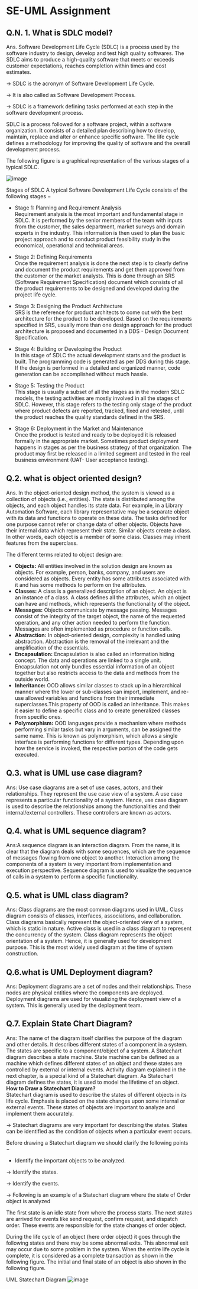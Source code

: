 # SE-UML Assignment

## Q.N. 1. What is SDLC model?
Ans. Software Development Life Cycle (SDLC) is a process used by the software industry to design, develop and test high quality softwares. The SDLC aims to produce a high-quality software that meets or exceeds customer expectations, reaches completion within times and cost estimates.

→ SDLC is the acronym of Software Development Life Cycle.

→ It is also called as Software Development Process.

→ SDLC is a framework defining tasks performed at each step in the software development process.

SDLC is a process followed for a software project, within a software organization. It consists of a detailed plan describing how to develop, maintain, replace and alter or enhance specific software. The life cycle defines a methodology for improving the quality of software and the overall development process.

The following figure is a graphical representation of the various stages of a typical SDLC.

![image](https://user-images.githubusercontent.com/95277583/204083002-3151e7e5-4171-41df-bb29-0d96abfbccbe.png)


Stages of SDLC
A typical Software Development Life Cycle consists of the following stages −

- Stage 1: Planning and Requirement Analysis </br>
Requirement analysis is the most important and fundamental stage in SDLC. It is performed by the senior members of the team with inputs from the customer, the sales department, market surveys and domain experts in the industry. This information is then used to plan the basic project approach and to conduct product feasibility study in the economical, operational and technical areas.

- Stage 2: Defining Requirements </br>
Once the requirement analysis is done the next step is to clearly define and document the product requirements and get them approved from the customer or the market analysts. This is done through an SRS (Software Requirement Specification) document which consists of all the product requirements to be designed and developed during the project life cycle.

- Stage 3: Designing the Product Architecture </br>
SRS is the reference for product architects to come out with the best architecture for the product to be developed. Based on the requirements specified in SRS, usually more than one design approach for the product architecture is proposed and documented in a DDS - Design Document Specification.

- Stage 4: Building or Developing the Product </br>
In this stage of SDLC the actual development starts and the product is built. The programming code is generated as per DDS during this stage. If the design is performed in a detailed and organized manner, code generation can be accomplished without much hassle.

- Stage 5: Testing the Product </br>
This stage is usually a subset of all the stages as in the modern SDLC models, the testing activities are mostly involved in all the stages of SDLC. However, this stage refers to the testing only stage of the product where product defects are reported, tracked, fixed and retested, until the product reaches the quality standards defined in the SRS.

- Stage 6: Deployment in the Market and Maintenance </br>
Once the product is tested and ready to be deployed it is released formally in the appropriate market. Sometimes product deployment happens in stages as per the business strategy of that organization. The product may first be released in a limited segment and tested in the real business environment (UAT- User acceptance testing).


## Q.2. what is object oriented design?
Ans. In the object-oriented design method, the system is viewed as a collection of objects (i.e., entities). The state is distributed among the objects, and each object handles its state data. For example, in a Library Automation Software, each library representative may be a separate object with its data and functions to operate on these data. The tasks defined for one purpose cannot refer or change data of other objects. Objects have their internal data which represent their state. Similar objects create a class. In other words, each object is a member of some class. Classes may inherit features from the superclass.

The different terms related to object design are:
- <b>Objects:</b> All entities involved in the solution design are known as objects. For example, person, banks, company, and users are considered as objects. Every entity has some attributes associated with it and has some methods to perform on the attributes.
- <b>Classes:</b> A class is a generalized description of an object. An object is an instance of a class. A class defines all the attributes, which an object can have and methods, which represents the functionality of the object.
- <b>Messages:</b> Objects communicate by message passing. Messages consist of the integrity of the target object, the name of the requested operation, and any other action needed to perform the function. Messages are often implemented as procedure or function calls.
- <b>Abstraction:</b> In object-oriented design, complexity is handled using abstraction. Abstraction is the removal of the irrelevant and the amplification of the essentials.
- <b>Encapsulation:</b> Encapsulation is also called an information hiding concept. The data and operations are linked to a single unit. Encapsulation not only bundles essential information of an object together but also restricts access to the data and methods from the outside world.
- <b>Inheritance:</b> OOD allows similar classes to stack up in a hierarchical manner where the lower or sub-classes can import, implement, and re-use allowed variables and functions from their immediate superclasses.This property of OOD is called an inheritance. This makes it easier to define a specific class and to create generalized classes from specific ones.
- <b>Polymorphism:</b> OOD languages provide a mechanism where methods performing similar tasks but vary in arguments, can be assigned the same name. This is known as polymorphism, which allows a single interface is performing functions for different types. Depending upon how the service is invoked, the respective portion of the code gets executed.

## Q.3. what is UML use case diagram?
Ans: Use case diagrams are a set of use cases, actors, and their relationships. They represent the use case view of a system.
A use case represents a particular functionality of a system. Hence, use case diagram is used to describe the relationships among the functionalities and their internal/external controllers. These controllers are known as actors.

## Q.4. what is UML sequence diagram?
Ans:A sequence diagram is an interaction diagram. From the name, it is clear that the diagram deals with some sequences, which are the sequence of messages flowing from one object to another.
Interaction among the components of a system is very important from implementation and execution perspective. Sequence diagram is used to visualize the sequence of calls in a system to perform a specific functionality.

## Q.5. what is UML class diagram?
Ans: Class diagrams are the most common diagrams used in UML. Class diagram consists of classes, interfaces, associations, and collaboration. Class diagrams basically represent the object-oriented view of a system, which is static in nature.
Active class is used in a class diagram to represent the concurrency of the system.
Class diagram represents the object orientation of a system. Hence, it is generally used for development purpose. This is the most widely used diagram at the time of system construction.

## Q.6.what is UML Deployment diagram?
Ans: Deployment diagrams are a set of nodes and their relationships. These nodes are physical entities where the components are deployed.
Deployment diagrams are used for visualizing the deployment view of a system. This is generally used by the deployment team.

## Q.7. Explain State Chart Diagram?
Ans: The name of the diagram itself clarifies the purpose of the diagram and other details. It describes different states of a component in a system. The states are specific to a component/object of a system.
A Statechart diagram describes a state machine. State machine can be defined as a machine which defines different states of an object and these states are controlled by external or internal events.
Activity diagram explained in the next chapter, is a special kind of a Statechart diagram. As Statechart diagram defines the states, it is used to model the lifetime of an object. </br>
<b>How to Draw a Statechart Diagram?</b></br>
Statechart diagram is used to describe the states of different objects in its life cycle. Emphasis is placed on the state changes upon some internal or external events. These states of objects are important to analyze and implement them accurately.

→ Statechart diagrams are very important for describing the states. States can be identified as the condition of objects when a particular event occurs.

Before drawing a Statechart diagram we should clarify the following points −

- Identify the important objects to be analyzed.

→ Identify the states.

→ Identify the events.

→ Following is an example of a Statechart diagram where the state of Order object is analyzed

The first state is an idle state from where the process starts. The next states are arrived for events like send request, confirm request, and dispatch order. These events are responsible for the state changes of order object.

During the life cycle of an object (here order object) it goes through the following states and there may be some abnormal exits. This abnormal exit may occur due to some problem in the system. When the entire life cycle is complete, it is considered as a complete transaction as shown in the following figure. The initial and final state of an object is also shown in the following figure.

UML Statechart Diagram
![image](https://user-images.githubusercontent.com/95277583/204084396-7299514f-b818-45fe-8044-7f85613f4134.png)

